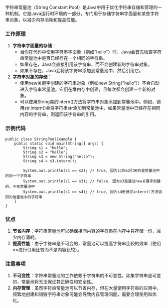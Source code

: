 字符串常量池（String Constant Pool）是Java中用于优化字符串存储和管理的一种机制。它是Java运行时环境的一部分，专门用于存储字符串字面量和某些字符串对象，以减少内存消耗和提高性能。
### 工作原理

1. **字符串字面量的存储**：
   - 当你在代码中使用字符串字面量（例如"hello"）时，Java会首先检查字符串常量池中是否已经存在一个相同的字符串。
   - 如果存在，Java会直接引用该字符串，而不会创建新的字符串对象。
   - 如果不存在，Java会将该字符串添加到常量池中，然后引用它。
2. **字符串对象的存储**：
   - 使用new关键字创建的字符串对象（例如new String("hello")）不会自动进入字符串常量池。它们在堆内存中创建，且每次都会创建一个新的对象。
   - 可以使用String类的intern()方法将字符串对象添加到常量池中。例如，调用str.intern()会将字符串str添加到常量池中，如果常量池中已经存在相同内容的字符串，则返回该字符串的引用。
### 示例代码
```
public class StringPoolExample {
    public static void main(String[] args) {
        String s1 = "hello";
        String s2 = "hello";
        String s3 = new String("hello");
        String s4 = s3.intern();

        System.out.println(s1 == s2); // true, 因为s1和s2引用的是常量池中的同一个字符串
        System.out.println(s1 == s3); // false, 因为s3是通过new关键字创建的，不在常量池中
        System.out.println(s1 == s4); // true, 因为s4是通过intern()方法返回的常量池中的字符串
    }
}
```
### 优点

1. **节省内存**：字符串常量池可以确保相同内容的字符串在内存中只存储一份，减少内存消耗。
2. **提高性能**：由于字符串是不可变的，常量池可以提高字符串比较的效率（使用==进行引用比较而不是内容比较）。
### 注意事项

1. **不可变性**：字符串常量池的工作依赖于字符串的不可变性。如果字符串是可变的，常量池将无法保证其正确性和安全性。
2. **内存管理**：虽然字符串常量池可以节省内存，但在大量使用字符串的应用中，频繁地创建和销毁字符串对象可能会导致内存管理问题，需要合理使用和优化。
